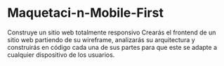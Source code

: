 # Maquetaci-n-Mobile-First
Construye un sitio web totalmente responsivo Crearás el frontend de un sitio web partiendo de su wireframe, analizarás su arquitectura y construirás en código cada una de sus partes para que este se adapte a cualquier dispositivo de los usuarios.
